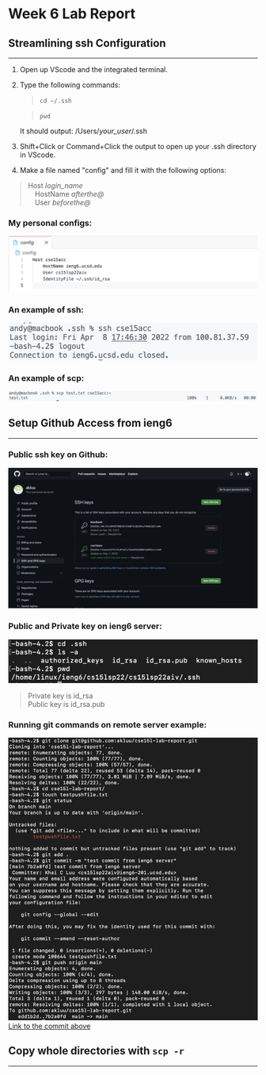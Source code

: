 # Week 6 Lab Report

## **Streamlining ssh Configuration**
----
1.  Open up VScode and the integrated terminal.
2.  Type the following commands:
    >`cd ~/.ssh `

    >`pwd`
    
    It should output: /Users/*your_user*/.ssh
3.  Shift+Click or Command+Click the output to open up your .ssh directory in VScode.
4.  Make a file named "config" and fill it with the following options:

>Host _login_name_<br>
>&emsp;HostName _afterthe@_<br>
>&emsp;User _beforethe@_

### My personal configs:
![Image](screenshots/Screen%20Shot%202022-05-06%20at%205.45.14%20PM.png)

### An example of ssh:
![Image](screenshots/Screen%20Shot%202022-05-06%20at%207.11.50%20PM.png)
### An example of scp:
![Image](screenshots/Screen%20Shot%202022-05-06%20at%207.13.35%20PM.png)

## **Setup Github Access from ieng6**
---
### Public ssh key on Github:
![Image](screenshots/Screen%20Shot%202022-05-06%20at%207.19.09%20PM.png)
### Public and Private key on ieng6 server:
![Image](screenshots/Screen%20Shot%202022-05-06%20at%207.20.21%20PM.png)
>Private key is id_rsa<br>
>Public key is id_rsa.pub

### Running git commands on remote server example:
![Image](screenshots/Screen%20Shot%202022-05-06%20at%207.30.40%20PM.png)
[Link to the commit above](https://github.com/akluu/cse15l-lab-report/commit/7b2a0fd37b799de41d6e8f00fb0ac0cdc5fb6c6d)

## **Copy whole directories with `scp -r`**
___
